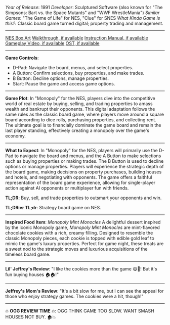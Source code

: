 *Year of Release*: 1991
*Developer*: Sculptured Software (also known for "The Simpsons: Bart vs. the Space Mutants" and "WWF WrestleMania")
*Similar Games*: "The Game of Life" for NES, "Clue" for SNES
*What Kinda Game is this?*: Classic board game turned digital; property trading and management.

---
[NES Box Art](https://www.google.com/search?tbm=isch&q=NES+Box+Art+Monopoly) 
[Walkthrough, if available](https://www.google.com/search?q=Walkthrough+NES+Monopoly)
[Instruction Manual, if available](https://www.google.com/search?q=NES+Instruction+Manual+Monopoly)
[Gameplay Video, if available](https://www.youtube.com/results?search_query=gameplay+NES+Monopoly) 
[OST, if available](https://www.youtube.com/results?search_query=gameplay+NES+Monopoly+OST)

- - -
**Game Controls**:
- D-Pad: Navigate the board, menus, and select properties.
- A Button: Confirm selections, buy properties, and make trades.
- B Button: Decline options, manage properties.
- Start: Pause the game and access game options.

- - -
**Game Plot**: 
In "Monopoly" for the NES, players dive into the competitive world of real estate by buying, selling, and trading properties to amass wealth and bankrupt their opponents. This digital adaptation follows the same rules as the classic board game, where players move around a square board according to dice rolls, purchasing properties, and collecting rent. The ultimate goal is to financially dominate the game board and remain the last player standing, effectively creating a monopoly over the game's economy.

- - -
**What to Expect**: 
In "Monopoly" for the NES, players will primarily use the D-Pad to navigate the board and menus, and the A Button to make selections such as buying properties or making trades. The B Button is used to decline options or manage properties. Players will experience the strategic depth of the board game, making decisions on property purchases, building houses and hotels, and negotiating with opponents. The game offers a faithful representation of the board game experience, allowing for single-player action against AI opponents or multiplayer fun with friends.

**TL;DR**: Buy, sell, and trade properties to outsmart your opponents and win.

**TL;DRier TL;dr**: Strategy board game on NES.

---
**Inspired Food Item**: *Monopoly Mint Monocles*
A delightful dessert inspired by the iconic Monopoly game, *Monopoly Mint Monocles* are mint-flavored chocolate cookies with a rich, creamy filling. Designed to resemble the classic Monopoly pieces, each cookie is topped with edible gold leaf to mimic the game's luxury properties. Perfect for game night, these treats are a sweet nod to the strategic moves and luxurious acquisitions of the timeless board game.

---
**Lil' Jeffrey's Review**: "I like the cookies more than the game 😋🍪! But it's fun buying houses 🏠🏠!"

---
**Jeffrey's Mom's Review**: "It's a bit slow for me, but I can see the appeal for those who enjoy strategy games. The cookies were a hit, though!"

---
🔥 **OGG REVIEW TIME** 🔥: OGG THINK GAME TOO SLOW. WANT SMASH HOUSES NOT BUY. 🏚️💥